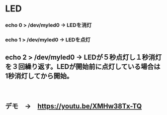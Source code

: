 # LED
### echo 0 > /dev/myled0  → LEDを消灯
### echo 1 > /dev/myled0  → LEDを点灯
## echo 2 > /dev/myled0  → LEDが５秒点灯し１秒消灯を３回繰り返す。LEDが開始前に点灯している場合は1秒消灯してから開始。
　
## デモ　→　https://youtu.be/XMHw38Tx-TQ
